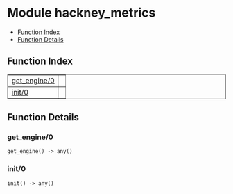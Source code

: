 

# Module hackney_metrics #
* [Function Index](#index)
* [Function Details](#functions)

<a name="index"></a>

## Function Index ##


<table width="100%" border="1" cellspacing="0" cellpadding="2" summary="function index"><tr><td valign="top"><a href="#get_engine-0">get_engine/0</a></td><td></td></tr><tr><td valign="top"><a href="#init-0">init/0</a></td><td></td></tr></table>


<a name="functions"></a>

## Function Details ##

<a name="get_engine-0"></a>

### get_engine/0 ###

`get_engine() -> any()`

<a name="init-0"></a>

### init/0 ###

`init() -> any()`

